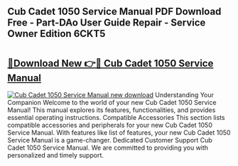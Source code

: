 ## Cub Cadet 1050 Service Manual PDF Download Free - Part-DAo User Guide Repair - Service Owner Edition 6CKT5

# <h2><a href="http://bc73198.oget.top/?id=Cub+Cadet+1050+Service+Manual">🔗Download New 👉🔴 Cub Cadet 1050 Service Manual</a></h2>

[![Cub Cadet 1050 Service Manual new download](https://i.imgur.com/5g1atiW.png)](http://bc73198.oget.top/?id=Cub+Cadet+1050+Service+Manual)
Understanding Your Companion Welcome to the world of your new Cub Cadet 1050 Service Manual! This manual explores its features, functionalities, and provides essential operating instructions. Compatible Accessories This section lists compatible accessories and peripherals for your new Cub Cadet 1050 Service Manual. With features like list of features, your new Cub Cadet 1050 Service Manual is a game-changer. Dedicated Customer Support Cub Cadet 1050 Service Manual. We are committed to providing you with personalized and timely support.
